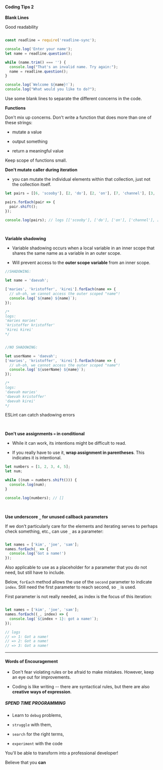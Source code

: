 #### Coding Tips 2 ####

**Blank Lines**

Good readability 

```javascript

const readline = require('readline-sync');

console.log('Enter your name');
let name = readline.question();

while (name.trim() === '') {
  console.log("That's an invalid name. Try again:");
  name = readline.question();
}

console.log(`Welcome ${name}!`);
console.log("What would you like to do?");
```

Use some blank lines to separate the different concerns in the code.

**Functions**

Don't mix up concerns. Don't write a function that does more than one of these strings:

- mutate a value 

- output something

- return a meaningful value

Keep scope of functions small.

**Don't mutate caller during iteration**

- you can mutate the individual elements within that collection, just not the collection itself.

```javascript 
let pairs = [[6, 'scooby'], [2, 'do'], [2, 'on'], [7, 'channel'], [3, 'two']];

pairs.forEach(pair => {
  pair.shift();
});

console.log(pairs); // logs [['scooby'], ['do'], ['on'], ['channel'], ['two']];
```

<br>

**Variable shadowing**

- Variable shadowing occurs when a local variable in an inner scope that shares the same name as a variable in an outer scope.


- Will prevent access to the **outer scope variable** from an inner scope.

```javascript
//SHADOWING:

let name = 'daevah';

['maries', 'kristoffer', 'kirei'].forEach(name => {
  // uh-oh, we cannot access the outer scoped "name"!
  console.log(`${name} ${name}`); 
});

/*
logs:
'maries maries'
'kristoffer kristoffer'
'kirei kirei'
*/


//NO SHADOWING:

let userName = 'daevah';
['maries', 'kristoffer', 'kirei'].forEach(name => {
  // uh-oh, we cannot access the outer scoped "name"!
  console.log(`${userName} ${name}`); 
});

/*
logs:
'daevah maries'
'daevah kristoffer'
'daevah kirei'
*/
```
ESLint can catch shadowing errors

<br>

**Don't use assignments `=` in conditional**

- While it can work, its intentions might be difficult to read. 

- If you really have to use it, **wrap assignment in parentheses**. This indicates it is intentional.

```javascript
let numbers = [1, 2, 3, 4, 5];
let num;

while ((num = numbers.shift())) {
  console.log(num);
}

console.log(numbers); // []
```

<br>

**Use underscore `_` for unused callback parameters**

If we don't particularly care for the elements and iterating serves to perhaps check something, etc., can use `_` as a parameter:

```javascript

let names = ['kim', 'joe', 'sam'];
names.forEach(_ => {
  console.log('Got a name!')
});

```

Also applicable to use as a placeholder for a parameter that you do not need, but still have to include.

Below, `forEach` method allows the use of the `second` parameter to indicate `index`. Still need the first parameter to reach second, so `_` is used.

First parameter is not really needed, as index is the focus of this iteration:

```javascript

let names = ['kim', 'joe', 'sam'];
names.forEach((_, index) => {
  console.log(`${index + 1}: got a name!`);
});

// logs
// => 1: Got a name!
// => 2: Got a name!
// => 3: Got a name!

```

___

#### Words of Encouragement ####

- Don't fear violating rules or be afraid to make mistakes. However, keep an eye out for improvements. 

- Coding is like writing -- there are syntactical rules, but there are also **creative ways of expression**.


##### SPEND TIME PROGRAMMING #####

- Learn to `debug` problems, 

- `struggle` with them, 

- `search` for the right terms, 

- `experiment` with the code

You'll be able to transform into a professional developer!

Believe that you **can**

